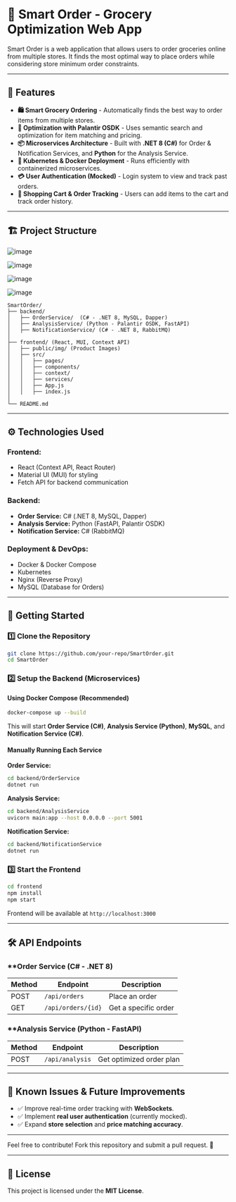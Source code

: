 # 🛒 Smart Order - Grocery Optimization Web App

Smart Order is a web application that allows users to order groceries online from multiple stores. It finds the most optimal way to place orders while considering store minimum order constraints.

---

## 🚀 Features
- **🛍️ Smart Grocery Ordering** - Automatically finds the best way to order items from multiple stores.
- **🔄 Optimization with Palantir OSDK** - Uses semantic search and optimization for item matching and pricing.
- **📦 Microservices Architecture** - Built with **.NET 8 (C#)** for Order & Notification Services, and **Python** for the Analysis Service.
- **📡 Kubernetes & Docker Deployment** - Runs efficiently with containerized microservices.
- **💳 User Authentication (Mocked)** - Login system to view and track past orders.
- **🛒 Shopping Cart & Order Tracking** - Users can add items to the cart and track order history.

---

## 🏗️ Project Structure

![image](https://github.com/user-attachments/assets/c9e62543-a0c9-406f-bf9e-6f57a2c59040)

![image](https://github.com/user-attachments/assets/9222522c-b1b0-4a84-b2ac-dd504ad96fbc)

![image](https://github.com/user-attachments/assets/51f9bff6-17bb-418a-8aed-e46d62865c29)


![image](https://github.com/user-attachments/assets/bccc8884-6dd3-442f-a443-03a8afb53339)



```
SmartOrder/
├── backend/
│   ├── OrderService/  (C# - .NET 8, MySQL, Dapper)
│   ├── AnalysisService/ (Python - Palantir OSDK, FastAPI)
│   ├── NotificationService/ (C# - .NET 8, RabbitMQ)
│
├── frontend/ (React, MUI, Context API)
│   ├── public/img/ (Product Images)
│   ├── src/
│   │   ├── pages/
│   │   ├── components/
│   │   ├── context/
│   │   ├── services/
│   │   ├── App.js
│   │   ├── index.js
│
└── README.md 
```

---

## ⚙️ Technologies Used

### **Frontend:**
- React (Context API, React Router)
- Material UI (MUI) for styling
- Fetch API for backend communication

### **Backend:**
- **Order Service:** C# (.NET 8, MySQL, Dapper)
- **Analysis Service:** Python (FastAPI, Palantir OSDK)
- **Notification Service:** C# (RabbitMQ)

### **Deployment & DevOps:**
- Docker & Docker Compose
- Kubernetes
- Nginx (Reverse Proxy)
- MySQL (Database for Orders)

---

## 🚀 Getting Started

### **1️⃣ Clone the Repository**
```bash
git clone https://github.com/your-repo/SmartOrder.git
cd SmartOrder
```

### **2️⃣ Setup the Backend (Microservices)**
#### **Using Docker Compose (Recommended)**
```bash
docker-compose up --build
```
This will start **Order Service (C#)**, **Analysis Service (Python)**, **MySQL**, and **Notification Service (C#)**.

#### **Manually Running Each Service**
**Order Service:**
```bash
cd backend/OrderService
dotnet run
```
**Analysis Service:**
```bash
cd backend/AnalysisService
uvicorn main:app --host 0.0.0.0 --port 5001
```
**Notification Service:**
```bash
cd backend/NotificationService
dotnet run
```

### **3️⃣ Start the Frontend**
```bash
cd frontend
npm install
npm start
```
Frontend will be available at `http://localhost:3000`

---

## 🛠️ API Endpoints

### **Order Service (C# - .NET 8) 
| Method | Endpoint          | Description             |
|--------|------------------|-------------------------|
| POST   | `/api/orders`     | Place an order         |
| GET    | `/api/orders/{id}`| Get a specific order   |

### **Analysis Service (Python - FastAPI) 
| Method | Endpoint              | Description                     |
|--------|----------------------|---------------------------------|
| POST   | `/api/analysis`       | Get optimized order plan       |

---

## 📌 Known Issues & Future Improvements
- ✅ Improve real-time order tracking with **WebSockets**.
- ✅ Implement **real user authentication** (currently mocked).
- ✅ Expand **store selection** and **price matching accuracy**.

---


Feel free to contribute! Fork this repository and submit a pull request. 🚀

---

## 📜 License
This project is licensed under the **MIT License**.

